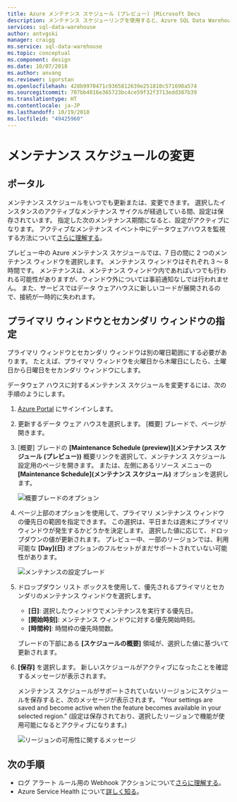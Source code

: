 ```yaml
---
title: Azure メンテナンス スケジュール (プレビュー) |Microsoft Docs
description: メンテナンス スケジューリングを使用すると、Azure SQL Data Warehouse サービスで新機能のロールアウト、アップグレード、パッチを行うために必要な予定メンテナンス イベントを計画することができます。
services: sql-data-warehouse
author: antvgski
manager: craigg
ms.service: sql-data-warehouse
ms.topic: conceptual
ms.component: design
ms.date: 10/07/2018
ms.author: anvang
ms.reviewer: igorstan
ms.openlocfilehash: 428b9970471c9365812639e251810c571698a574
ms.sourcegitcommit: 707bb4016e365723bc4ce59f32f3713edd387b39
ms.translationtype: HT
ms.contentlocale: ja-JP
ms.lasthandoff: 10/19/2018
ms.locfileid: "49425960"
---
```

# <a name="change-a-maintenance-schedule"></a>メンテナンス スケジュールの変更 

## <a name="portal"></a>ポータル
メンテナンス スケジュールをいつでも更新または、変更できます。 選択したインスタンスのアクティブなメンテナンス サイクルが経過している間、設定は保存されています。 指定した次のメンテナンス期間になると、設定がアクティブになります。 アクティブなメンテナンス イベント中にデータウェアハウスを監視する方法について[さらに理解する](https://docs.microsoft.com/azure/service-health/resource-health-overview)。 

プレビュー中の Azure メンテナンス スケジュールでは、7 日の間に 2 つのメンテナンス ウィンドウを選択します。 メンテナンス ウィンドウはそれぞれ 3 ～ 8 時間です。 メンテナンスは、メンテナンス ウィンドウ内であればいつでも行われる可能性がありますが、ウィンドウ外については事前通知なしでは行われません。 また、サービスではデータ ウェアハウスに新しいコードが展開されるので、接続が一時的に失われます。 

## <a name="identifying-the-primary-and-secondary-windows"></a>プライマリ ウィンドウとセカンダリ ウィンドウの指定

プライマリ ウィンドウとセカンダリ ウィンドウは別の曜日範囲にする必要があります。 たとえば、プライマリ ウィンドウを火曜日から木曜日にしたら、土曜日から日曜日をセカンダリ ウィンドウにします。

データウェア ハウスに対するメンテナンス スケジュールを変更するには、次の手順のようにします。
1.  [Azure Portal](https://portal.azure.com/) にサインインします。
2.  更新するデータ ウェア ハウスを選択します。 [概要] ブレードで、ページが開きます。 
3.  [概要] ブレードの **[Maintenance Schedule (preview)]\(メンテナンス スケジュール (プレビュー)\)** 概要リンクを選択して、メンテナンス スケジュール設定用のページを開きます。 または、左側にあるリソース メニューの **[Maintenance Schedule]\(メンテナンス スケジュール\)** オプションを選択します。  

    ![概要ブレードのオプション](media/sql-data-warehouse-maintenance-scheduling/maintenance-change-option.png)

4. ページ上部のオプションを使用して、プライマリ メンテナンス ウィンドウの優先日の範囲を指定できます。 この選択は、平日または週末にプライマリ  ウィンドウが発生するかどうかを決定します。 選択した値に応じて、ドロップダウンの値が更新されます。 プレビュー中、一部のリージョンでは、利用可能な **[Day]\(日\)** オプションのフルセットがまだサポートされていない可能性があります。

   ![メンテナンスの設定ブレード](media/sql-data-warehouse-maintenance-scheduling/maintenance-settings-page.png)

5. ドロップダウン リスト ボックスを使用して、優先されるプライマリとセカンダリのメンテナンス ウィンドウを選択します。
   - **[日]**: 選択したウィンドウでメンテナンスを実行する優先日。
   - **[開始時刻]**: メンテナンス ウィンドウに対する優先開始時刻。
   - **[時間枠]**: 時間枠の優先時間数。

   ブレードの下部にある **[スケジュールの概要]** 領域が、選択した値に基づいて更新されます。 
  
6. **[保存]** を選択します。 新しいスケジュールがアクティブになったことを確認するメッセージが表示されます。 

   メンテナンス スケジュールがサポートされていないリージョンにスケジュールを保存すると、次のメッセージが表示されます。 "Your settings are saved and become active when the feature becomes available in your selected region." (設定は保存されており、選択したリージョンで機能が使用可能になるとアクティブになります。)    

   ![リージョンの可用性に関するメッセージ](media/sql-data-warehouse-maintenance-scheduling/maintenance-notactive-toast.png)

## <a name="next-steps"></a>次の手順
- ログ アラート ルール用の Webhook アクションについて[さらに理解する](https://docs.microsoft.com/azure/monitoring-and-diagnostics/monitor-alerts-unified-log-webhook)。
- Azure Service Health について[詳しく知る](https://docs.microsoft.com/azure/service-health/service-health-overview)。


